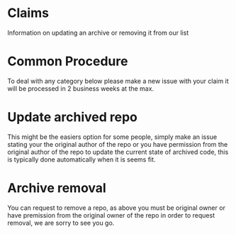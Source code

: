 # Claims
Information on updating an archive or removing it from our list

# Common Procedure
To deal with any category below please make a new issue with your claim it will be processed in 2 business weeks at the max.

# Update archived repo
This might be the easiers option for some people, simply make an issue stating your the original author of the repo or you have permission from the original author of the repo to update the current state of archived code, this is typically done automatically when it is seems fit.

# Archive removal
You can request to remove a repo, as above you must be original owner or have premission from the original owner of the repo in order to request removal, we are sorry to see you go.
